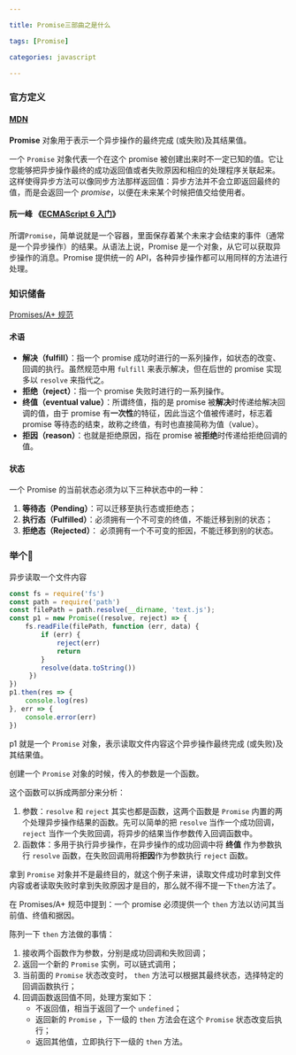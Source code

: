 ```yaml
---

title: Promise三部曲之是什么

tags: [Promise]

categories: javascript

---
```


### 官方定义

#### [MDN](https://developer.mozilla.org/zh-CN/docs/Web/JavaScript/Reference/Global_Objects/Promise)

**Promise** 对象用于表示一个异步操作的最终完成 (或失败)及其结果值。

一个 `Promise` 对象代表一个在这个 promise 被创建出来时不一定已知的值。它让您能够把异步操作最终的成功返回值或者失败原因和相应的处理程序关联起来。 这样使得异步方法可以像同步方法那样返回值：异步方法并不会立即返回最终的值，而是会返回一个 *promise*，以便在未来某个时候把值交给使用者。



#### 阮一峰 《[ECMAScript 6 入门](https://es6.ruanyifeng.com/)》

 所谓`Promise`，简单说就是一个容器，里面保存着某个未来才会结束的事件（通常是一个异步操作）的结果。从语法上说，Promise 是一个对象，从它可以获取异步操作的消息。Promise 提供统一的 API，各种异步操作都可以用同样的方法进行处理。



### 知识储备

[Promises/A+ 规范](https://www.ituring.com.cn/article/66566)

#### 术语

- **解决（fulfill）**：指一个 promise 成功时进行的一系列操作，如状态的改变、回调的执行。虽然规范中用 `fulfill` 来表示解决，但在后世的 promise 实现多以 `resolve` 来指代之。
- **拒绝（reject）**：指一个 promise 失败时进行的一系列操作。
- **终值（eventual value）**：所谓终值，指的是 promise 被**解决**时传递给解决回调的值，由于 promise 有**一次性**的特征，因此当这个值被传递时，标志着 promise 等待态的结束，故称之终值，有时也直接简称为值（value）。
- **拒因（reason）**：也就是拒绝原因，指在 promise 被**拒绝**时传递给拒绝回调的值。



#### 状态

一个 Promise 的当前状态必须为以下三种状态中的一种：

1. **等待态（Pending）**：可以迁移至执行态或拒绝态；
2. **执行态（Fulfilled）**：必须拥有一个不可变的终值，不能迁移到别的状态；
3. **拒绝态（Rejected）**： 必须拥有一个不可变的拒因，不能迁移到别的状态。



### 举个🌰

异步读取一个文件内容

```javascript
const fs = require('fs')
const path = require('path')
const filePath = path.resolve(__dirname, 'text.js');
const p1 = new Promise((resolve, reject) => {
    fs.readFile(filePath, function (err, data) {
        if (err) {
            reject(err)
            return
        }
        resolve(data.toString())
     })
})
p1.then(res => {
    console.log(res)
}, err => {
    console.error(err)
})
```

p1 就是一个 <code>Promise</code> 对象，表示读取文件内容这个异步操作最终完成 (或失败)及其结果值。

创建一个 <code>Promise</code> 对象的时候，传入的参数是一个函数。

这个函数可以拆成两部分来分析：

1. 参数：<code>resolve</code> 和 <code>reject</code> 其实也都是函数，这两个函数是 <code>Promise</code> 内置的两个处理异步操作结果的函数。先可以简单的把 <code>resolve</code> 当作一个成功回调， <code>reject</code> 当作一个失败回调，将异步的结果当作参数传入回调函数中。
2. 函数体：多用于执行异步操作，在异步操作的成功回调中将 **终值** 作为参数执行 <code>resolve</code> 函数，在失败回调用将**拒因**作为参数执行 <code>reject</code> 函数。

拿到  <code>Promise</code> 对象并不是最终目的，就这个例子来讲，读取文件成功时拿到文件内容或者读取失败时拿到失败原因才是目的，那么就不得不提一下<code>then</code>方法了。

在 Promises/A+ 规范中提到：一个 promise 必须提供一个 `then` 方法以访问其当前值、终值和据因。

陈列一下 <code>then</code> 方法做的事情：

1. 接收两个函数作为参数，分别是成功回调和失败回调；
2. 返回一个新的 <code>Promise</code> 实例，可以链式调用；
3. 当前面的 <code>Promise</code>  状态改变时，  <code>then</code> 方法可以根据其最终状态，选择特定的回调函数执行；
4. 回调函数返回值不同，处理方案如下：
   * 不返回值，相当于返回了一个 <code>undefined</code>；
   * 返回新的 <code>Promise</code>  ，下一级的 <code>then</code> 方法会在这个 <code>Promise</code>  状态改变后执行；
   * 返回其他值，立即执行下一级的 <code>then</code> 方法。
